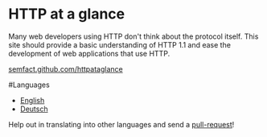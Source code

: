 # HTTP at a glance
Many web developers using HTTP don't think about the protocol itself.
This site should provide a basic understanding of HTTP 1.1 and ease the
development of web applications that use HTTP.

[semfact.github.com/httpataglance](http://semfact.github.com/httpataglance)

#Languages
 * [English](http://semfact.github.com/httpataglance)
 * [Deutsch](http://semfact.github.com/httpataglance/de)

Help out in translating into other languages and send a
[pull-request](http://help.github.com/send-pull-requests/)!
